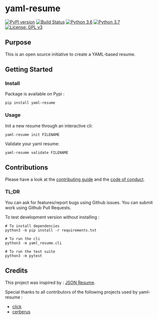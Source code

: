 # yaml-resume

[![PyPI version](https://badge.fury.io/py/yaml-resume.svg)](https://badge.fury.io/py/yaml-resume)
[![Build Status](https://travis-ci.org/notsag/yaml-resume.svg?branch=master)](https://travis-ci.org/notsag/yaml-resume)
[![Python 3.6](https://img.shields.io/badge/python-3.6-blue.svg)](https://www.python.org/downloads/release/python-360/)
[![Python 3.7](https://img.shields.io/badge/python-3.7-blue.svg)](https://www.python.org/downloads/release/python-370/)
[![License: GPL v3](https://img.shields.io/badge/License-GPLv3-blue.svg)](https://www.gnu.org/licenses/gpl-3.0)

## Purpose

This is an open source initiative to create a YAML-based resume.

## Getting Started

### Install

Package is available on Pypi : 

```
pip install yaml-resume
```

### Usage

Init a new resume through an interactive cli:

```
yaml-resume init FILENAME
```

Validate your yaml resume:

```
yaml-resume validate FILENAME
```

## Contributions

Please have a look at the [contributing guide](https://github.com/notsag/yaml-resume/blob/master/CONTRIBUTING.md) and the [code of conduct](https://github.com/notsag/yaml-resume/blob/master/CODE_OF_CONDUCT.md).

### TL;DR

You can ask for features/report bugs using Github issues.
You can submit work using Github Pull Requests.

To test development version without installing : 

```
# To install dependencies
python3 -m pip install -r requirements.txt

# To run the cli
python3 -m yaml_resume.cli

# To run the test suite
python3 -m pytest
```

## Credits

This project was inspired by : [JSON Resume](https://github.com/jsonresume).

Special thanks to all contributors of the following projects used by yaml-resume :
 - [click](https://github.com/pallets/click/)
 - [cerberus](https://github.com/pyeve/cerberus)

